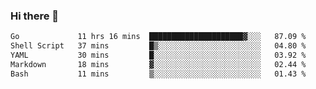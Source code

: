 ### Hi there 👋

<!--
**yeya24/yeya24** is a ✨ _special_ ✨ repository because its `README.md` (this file) appears on your GitHub profile.

Here are some ideas to get you started:

- 🔭 I’m currently working on ...
- 🌱 I’m currently learning ...
- 👯 I’m looking to collaborate on ...
- 🤔 I’m looking for help with ...
- 💬 Ask me about ...
- 📫 How to reach me: ...
- 😄 Pronouns: ...
- ⚡ Fun fact: ...
-->

<!--START_SECTION:waka-->

```txt
Go             11 hrs 16 mins  █████████████████████▓░░░   87.09 %
Shell Script   37 mins         █▒░░░░░░░░░░░░░░░░░░░░░░░   04.80 %
YAML           30 mins         █░░░░░░░░░░░░░░░░░░░░░░░░   03.92 %
Markdown       18 mins         ▓░░░░░░░░░░░░░░░░░░░░░░░░   02.44 %
Bash           11 mins         ▒░░░░░░░░░░░░░░░░░░░░░░░░   01.43 %
```

<!--END_SECTION:waka-->
